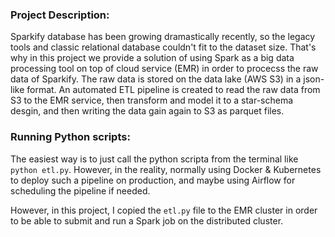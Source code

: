 ### Project Description:
Sparkify database has been growing dramastically recently, so the legacy tools and classic relational database couldn't fit to the dataset size. That's why in this project we provide a solution of using Spark as a big data processing tool on top of cloud service (EMR) in order to procecss the raw data of Sparkify. The raw data is stored on the data lake (AWS S3) in a json-like format. An automated ETL pipeline is created to read the raw data from S3 to the EMR service, then transform and model it to a star-schema desgin, and then writing the data gain again to S3 as parquet files.


### Running Python scripts:
The easiest way is to just call the python scripta from the terminal like `python etl.py`. However, in the reality, normally using Docker & Kubernetes to deploy such a pipeline on production, and maybe using Airflow for scheduling the pipeline if needed.

However, in this project, I copied the `etl.py` file to the EMR cluster in order to be able to submit and run a Spark job on the distributed cluster.



